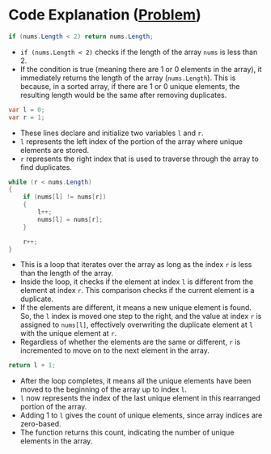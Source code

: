 # Code Explanation ([Problem](https://leetcode.com/problems/remove-duplicates-from-sorted-array))

```csharp
if (nums.Length < 2) return nums.Length;
```

- `if (nums.Length < 2)` checks if the length of the array `nums` is less than 2.
- If the condition is true (meaning there are 1 or 0 elements in the array), it immediately returns the length of the
  array (`nums.Length`). This is because, in a sorted array, if there are 1 or 0 unique elements, the resulting length
  would be the same after removing duplicates.

```csharp
var l = 0;
var r = 1;
```

- These lines declare and initialize two variables `l` and `r`.
- `l` represents the left index of the portion of the array where unique elements are stored.
- `r` represents the right index that is used to traverse through the array to find duplicates.

```csharp
while (r < nums.Length)
{
    if (nums[l] != nums[r])
    {
        l++;
        nums[l] = nums[r];
    }

    r++;
}
```

- This is a loop that iterates over the array as long as the index `r` is less than the length of the array.
- Inside the loop, it checks if the element at index `l` is different from the element at index `r`. This comparison
  checks if the current element is a duplicate.
- If the elements are different, it means a new unique element is found. So, the `l` index is moved one step to the
  right, and the value at index `r` is assigned to `nums[l]`, effectively overwriting the duplicate element at `l` with
  the unique element at `r`.
- Regardless of whether the elements are the same or different, `r` is incremented to move on to the next element in the
  array.

```csharp
return l + 1;
```

- After the loop completes, it means all the unique elements have been moved to the beginning of the array up to
  index `l`.
- `l` now represents the index of the last unique element in this rearranged portion of the array.
- Adding 1 to `l` gives the count of unique elements, since array indices are zero-based.
- The function returns this count, indicating the number of unique elements in the array.
